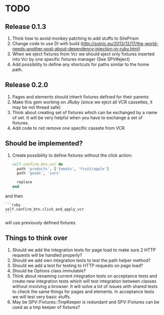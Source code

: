 # TODO

## Release 0.1.3

1. Think how to avoid monkey patching to add stuffs to SitePrism
2. Change code to use DI with build (http://solnic.eu/2013/12/17/the-world-needs-another-post-about-dependency-injection-in-ruby.html)
3. When we eject fixtures from Vcr we should eject only fixtures inserted into Vcr by one specific fixtures manager (See SPV#eject)
4. Add possibility to define any shortcuts for paths similar to the home path.

## Release 0.2.0

1. Pages and elements should inherit fixtures defined for their parents
2. Make this gem working on JRuby (since we eject all VCR cassettes, it may be not thread safe)
3. Think about creating set of fixtures which can be exchanged by a name of set. It will be very helpful when you have to exchange a set of fixtures.
4. Add code to not remove one specific cassete from VCR

## Should be implemented?

1. Create possibility to define fixtures without the click action:

    ```ruby
    self.confirm_btn.vcr do
      path 'products', ['tomato', 'fruit/apple']
      path 'goods', 'cars'

      replace
    end
    ```

  and then

    ```ruby
    self.confirm_btn.click_and_apply_vcr
    ```

  will use previously defined fixtures


## Things to think over

1. Should we add the integration tests for page load to make sure 2 HTTP requests will be handled properly?
2. Should we add own integration tests to test the path helper method?
3. Should we add a test for testing to HTTP requests on page load?
4. Should be Options class immutable?
5. Think about renaming current integration tests on acceptance tests and create new integration tests which will test integration between classes without involving a browser. It will solve a lot of issues with shared tests to check the same things for pages and elements. In acceptance tests we will test very basic stuffs.
6. May be SPV::Fixtures::TmpKeeper is redundant and SPV::Fixtures can be used as a tmp keeper of fixtures?


